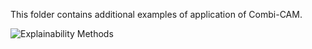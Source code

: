 This folder contains additional examples of application of Combi-CAM.

![Explainability Methods](https://github.com/DavidFaget/Combi-CAM/blob/main/examples/images/Talk2Car_images.png)
